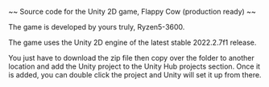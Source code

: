 
 ~~ Source code for the Unity 2D game, Flappy Cow (production ready) ~~
 
 The game is developed by yours truly, Ryzen5-3600.
 
 The game uses the Unity 2D engine of the latest stable 2022.2.7f1 release.
 
 You just have to download the zip file then copy over the folder to another location and add the Unity project to the Unity Hub projects section. Once it is added, you can double click the project and Unity will set it up from there.
